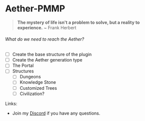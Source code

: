 # Aether-PMMP

> **The mystery of life isn't a problem to solve,
but a reality to experience.** ~ Frank Herbert

###### What do we need to reach the Aether?
- [ ] Create the base structure of the plugin
- [ ] Create the Aether generation type
- [ ] The Portal
- [ ] Structures
  - [ ] Dungeons
  - [ ] Knowledge Stone
  - [ ] Customized Trees
  - [ ] Civilization?

Links:
 - Join my [Discord](https://discord.gg/RfX2UYwQNd) if you have any questions.
